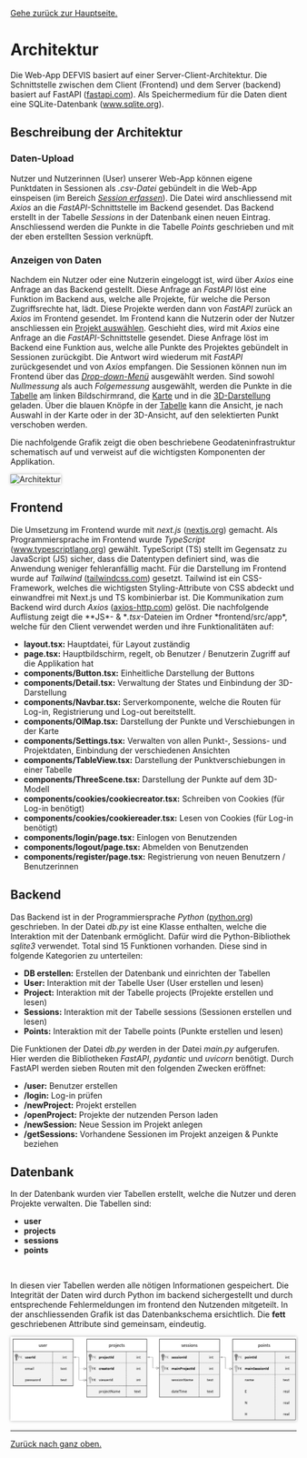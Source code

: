 [Gehe zurück zur Hauptseite.](index.html)

# Architektur

Die Web-App DEFVIS basiert auf einer Server-Client-Architektur. Die Schnittstelle zwischen dem Client (Frontend) und dem Server (backend) basiert auf FastAPI (<a href="https://fastapi.tiangolo.com/" target="_blank">fastapi.com</a>). Als Speichermedium für die Daten dient eine SQLite-Datenbank (<a href="https://www.sqlite.org/" target="_blank">www.sqlite.org</a>).

## Beschreibung der Architektur

### Daten-Upload
Nutzer und Nutzerinnen (User) unserer Web-App können eigene Punktdaten in Sessionen als _.csv-Datei_ gebündelt in die Web-App einspeisen (im Bereich [_Session erfassen_](https://fabianruefenacht.github.io/DEFVIZ/capture_session.html)). Die Datei wird anschliessend mit _Axios_ an die _FastAPI_-Schnittstelle im Backend gesendet. Das Backend erstellt in der Tabelle _Sessions_ in der Datenbank einen neuen Eintrag. Anschliessend werden die Punkte in die Tabelle _Points_ geschrieben und mit der eben erstellten Session verknüpft.

### Anzeigen von Daten
Nachdem ein Nutzer oder eine Nutzerin eingeloggt ist, wird über _Axios_ eine Anfrage an das Backend gestellt. Diese Anfrage an _FastAPI_ löst eine Funktion im Backend aus, welche alle Projekte, für welche die Person Zugriffsrechte hat, lädt. Diese Projekte werden dann von _FastAPI_ zurück an _Axios_ im Frontend gesendet. Im Frontend kann die Nutzerin oder der Nutzer anschliessen ein [Projekt auswählen](https://fabianruefenacht.github.io/DEFVIS/projektverwaltung.html). Geschieht dies, wird mit _Axios_ eine Anfrage an die _FastAPI_-Schnittstelle gesendet. Diese Anfrage löst im Backend eine Funktion aus, welche alle Punkte des Projektes gebündelt in Sessionen zurückgibt. Die Antwort wird wiederum mit _FastAPI_ zurückgesendet und von _Axios_ empfangen. Die Sessionen können nun im Frontend über das [_Drop-down-Menü_](https://fabianruefenacht.github.io/DEFVIS/projektverwaltung.html) ausgewählt werden. Sind sowohl _Nullmessung_ als auch _Folgemessung_ ausgewählt, werden die Punkte in die [Tabelle](https://fabianruefenacht.github.io/DEFVIS/current_project.html#punktinfo) am linken Bildschirmrand, die [Karte](https://fabianruefenacht.github.io/DEFVIS/current_project.html#zweid) und in die [3D-Darstellung](https://fabianruefenacht.github.io/DEFVIS/current_project.html#dreid) geladen. Über die blauen Knöpfe in der [Tabelle](https://fabianruefenacht.github.io/DEFVIS/current_project.html#punktinfo) kann die Ansicht, je nach Auswahl in der Karte oder in der 3D-Ansicht, auf den selektierten Punkt verschoben werden.

Die nachfolgende Grafik zeigt die oben beschriebene Geodateninfrastruktur schematisch auf und verweist auf die wichtigsten Komponenten der Applikation.

<img src="screenshots/architektur.png" alt="Architektur" style="max-width: 100%; box-shadow: 0 0 5px rgba(0, 0, 0, 0.3);">

## Frontend

Die Umsetzung im Frontend wurde mit _next.js_ (<a href="https://nextjs.org/docs" target="_blank">nextjs.org</a>) gemacht. Als Programmiersprache im Frontend wurde _TypeScript_ (<a href="https://www.typescriptlang.org/" target="_blank">www.typescriptlang.org</a>) gewählt. TypeScript (TS) stellt im Gegensatz zu JavaScript (JS) sicher, dass die Datentypen definiert sind, was die Anwendung weniger fehleranfällig macht. Für die Darstellung im Frontend wurde auf _Tailwind_ (<a href="https://tailwindcss.com/" target="_blank">tailwindcss.com</a>) gesetzt. Tailwind ist ein CSS-Framework, welches die wichtigsten Styling-Attribute von CSS abdeckt und einwandfrei mit Next.js und TS kombinierbar ist. Die Kommunikation zum Backend wird durch _Axios_ (<a href="https://axios-http.com/docs/intro" target="_blank">axios-http.com</a>) gelöst. Die nachfolgende Auflistung zeigt die **JS\*- & **.tsx*-Dateien im Ordner *frontend/src/app\*, welche für den Client verwendet werden und ihre Funktionalitäten auf:

- **layout.tsx:** Hauptdatei, für Layout zuständig
- **page.tsx:** Hauptbildschirm, regelt, ob Benutzer / Benutzerin Zugriff auf die Applikation hat
- **components/Button.tsx:** Einheitliche Darstellung der Buttons
- **components/Detail.tsx:** Verwaltung der States und Einbindung der 3D-Darstellung
- **components/Navbar.tsx:** Serverkomponente, welche die Routen für Log-in, Registrierung und Log-out bereitstellt.
- **components/OlMap.tsx:** Darstellung der Punkte und Verschiebungen in der Karte
- **components/Settings.tsx:** Verwalten von allen Punkt-, Sessions- und Projektdaten, Einbindung der verschiedenen Ansichten
- **components/TableView.tsx:** Darstellung der Punktverschiebungen in einer Tabelle
- **components/ThreeScene.tsx:** Darstellung der Punkte auf dem 3D-Modell
- **components/cookies/cookiecreator.tsx:** Schreiben von Cookies (für Log-in benötigt)
- **components/cookies/cookiereader.tsx:** Lesen von Cookies (für Log-in benötigt)
- **components/login/page.tsx:** Einlogen von Benutzenden
- **components/logout/page.tsx:** Abmelden von Benutzenden
- **components/register/page.tsx:** Registrierung von neuen Benutzern / Benutzerinnen

## Backend

Das Backend ist in der Programmiersprache _Python_ (<a href="https://www.python.org/" target="_blank">python.org</a>) geschrieben. In der Datei _db.py_ ist eine Klasse enthalten, welche die Interaktion mit der Datenbank ermöglicht. Dafür wird die Python-Bibliothek _sqlite3_ verwendet. Total sind 15 Funktionen vorhanden. Diese sind in folgende Kategorien zu unterteilen:

- **DB erstellen:** Erstellen der Datenbank und einrichten der Tabellen
- **User:** Interaktion mit der Tabelle User (User erstellen und lesen)
- **Project:** Interaktion mit der Tabelle projects (Projekte erstellen und lesen)
- **Sessions:** Interaktion mit der Tabelle sessions (Sessionen erstellen und lesen)
- **Points:** Interaktion mit der Tabelle points (Punkte erstellen und lesen)

Die Funktionen der Datei _db.py_ werden in der Datei _main.py_ aufgerufen. Hier werden die Bibliotheken _FastAPI_, _pydantic_ und _uvicorn_ benötigt. Durch FastAPI werden sieben Routen mit den folgenden Zwecken eröffnet:

- **/user:** Benutzer erstellen
- **/login:** Log-in prüfen
- **/newProject:** Projekt erstellen
- **/openProject:** Projekte der nutzenden Person laden
- **/newSession:** Neue Session im Projekt anlegen
- **/getSessions:** Vorhandene Sessionen im Projekt anzeigen & Punkte beziehen

## Datenbank

In der Datenbank wurden vier Tabellen erstellt, welche die Nutzer und deren Projekte verwalten. Die Tabellen sind:

- **user**
- **projects**
- **sessions**
- **points**

</br>

In diesen vier Tabellen werden alle nötigen Informationen gespeichert. Die Integrität der Daten wird durch Python im backend sichergestellt und durch entsprechende Fehlermeldungen im frontend den Nutzenden mitgeteilt. In der anschliessenden Grafik ist das Datenbankschema ersichtlich. Die **fett** geschriebenen Attribute sind gemeinsam, eindeutig.

<img src="screenshots/db_schema.png" alt="ERD" style="max-width: 100%; box-shadow: 0 0 5px rgba(0, 0, 0, 0.3);">

---

[Zurück nach ganz oben.](architecture.html)
